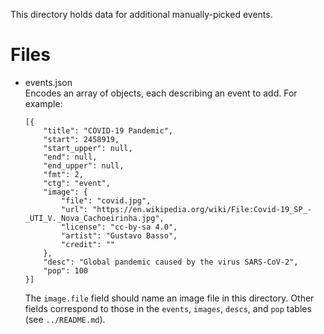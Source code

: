 This directory holds data for additional manually-picked events.

Files
=====
-   events.json <br>
    Encodes an array of objects, each describing an event to add.
    For example:

        [{
            "title": "COVID-19 Pandemic",
            "start": 2458919,
            "start_upper": null,
            "end": null,
            "end_upper": null,
            "fmt": 2,
            "ctg": "event",
            "image": {
                "file": "covid.jpg",
                "url": "https://en.wikipedia.org/wiki/File:Covid-19_SP_-_UTI_V._Nova_Cachoeirinha.jpg",
                "license": "cc-by-sa 4.0",
                "artist": "Gustavo Basso",
                "credit": ""
            },
            "desc": "Global pandemic caused by the virus SARS-CoV-2",
            "pop": 100
        }]

    The `image.file` field should name an image file in this directory.
    Other fields correspond to those in the `events`, `images`, `descs`, and `pop` tables (see `../README.md`).
